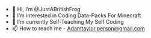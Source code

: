 - 👋 Hi, I’m @JustABritishFrog
- 👀 I’m interested in Coding Data-Packs For Minecraft
- 🌱 I’m currently Self-Teaching My Self Coding
- 📫 How to reach me - Adamtaylor.person@gmail.com
